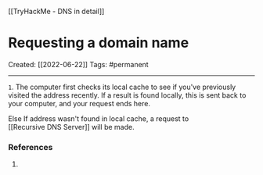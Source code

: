 [[TryHackMe - DNS in detail]]

# Requesting a domain name
Created:  [[2022-06-22]]
Tags: #permanent  

---
`1`. The computer first checks its local cache to see if you've previously visited the address recently. If a result is found locally, this is sent back to your computer, and your request ends here. 


Else If address wasn't found in local cache, a request to [[Recursive DNS Server]] will be made.












### References
1. 